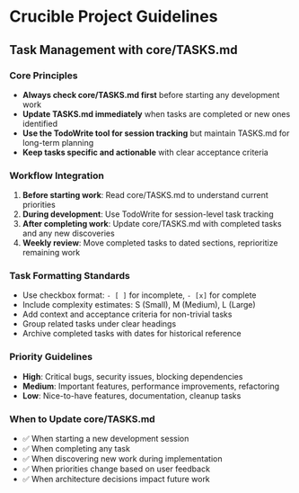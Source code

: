 # Crucible Project Guidelines

## Task Management with core/TASKS.md

### Core Principles

- **Always check core/TASKS.md first** before starting any development work
- **Update TASKS.md immediately** when tasks are completed or new ones
  identified
- **Use the TodoWrite tool for session tracking** but maintain TASKS.md for
  long-term planning
- **Keep tasks specific and actionable** with clear acceptance criteria

### Workflow Integration

1. **Before starting work**: Read core/TASKS.md to understand current priorities
2. **During development**: Use TodoWrite for session-level task tracking
3. **After completing work**: Update core/TASKS.md with completed tasks and any new
   discoveries
4. **Weekly review**: Move completed tasks to dated sections, reprioritize
   remaining work

### Task Formatting Standards

- Use checkbox format: `- [ ]` for incomplete, `- [x]` for complete
- Include complexity estimates: S (Small), M (Medium), L (Large)
- Add context and acceptance criteria for non-trivial tasks
- Group related tasks under clear headings
- Archive completed tasks with dates for historical reference

### Priority Guidelines

- **High**: Critical bugs, security issues, blocking dependencies
- **Medium**: Important features, performance improvements, refactoring
- **Low**: Nice-to-have features, documentation, cleanup tasks

### When to Update core/TASKS.md

- ✅ When starting a new development session
- ✅ When completing any task
- ✅ When discovering new work during implementation
- ✅ When priorities change based on user feedback
- ✅ When architecture decisions impact future work
